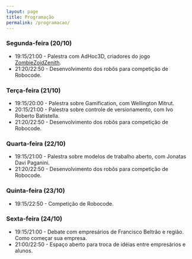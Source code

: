```yaml
---
layout: page
title: Programação
permalink: /programacao/
---
```


### Segunda-feira (20/10)

* 19:15/21:00 - Palestra com AdHoc3D, criadores do jogo [ZombieZoidZenith][zzz].
* 21:20/22:50 - Desenvolvimento dos robôs para competição de Robocode.

### Terça-feira (21/10)

* 19:15/20:00 - Palestra sobre Gamification, com Wellington Mitrut.
* 20:15/21:00 - Palestra sobre controle de versionamento, com Ivo Roberto Batistella.
* 21:20/22:50 - Desenvolvimento dos robôs para competição de Robocode.

### Quarta-feira (22/10)

* 19:15/21:00 - Palestra sobre modelos de trabalho aberto, com Jonatas Davi Paganini.
* 21:20/22:50 - Desenvolvimento dos robôs para competição de Robocode.

### Quinta-feira (23/10)

* 19:15/22:50 - Competição de Robocode.

### Sexta-feira (24/10)

* 19:15/21:00 - Debate com empresários de Francisco Beltrão e região. Como começar sua empresa.
* 21:00/22:50 - Espaço aberto para troca de idéias entre empresários e alunos.

[zzz]: http://www.zombiezoid.com.br/
